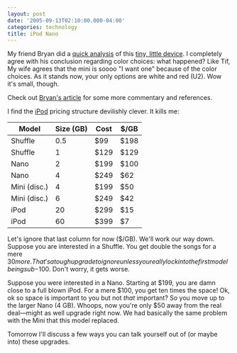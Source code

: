 ```yaml
---
layout: post
date: '2005-09-13T02:10:00.000-04:00'
categories: technology
title: iPod Nano
---
```


My friend Bryan did a [quick analysis](http://guybehindtheguy.blogspot.com/2005/09/is-that-ipod-nano-in-your-pocket-or.html) of this [tiny, little device](http://www.apple.com/ipodnano/). I completely agree with his conclusion regarding color choices: what happened? Like Tif, My wife agrees that the mini is soooo "I want one" because of the color choices. As it stands now, your only options are white and red (U2). Wow it's small, though.

Check out [Bryan's article](http://guybehindtheguy.blogspot.com/2005/09/is-that-ipod-nano-in-your-pocket-or.html) for some more commentary and references.

I find the [iPod](http://www.apple.com/ipod/) pricing structure devilishly clever. It kills me:



|Model|Size (GB)|Cost|$/GB|
|-|-|-|-|
|Shuffle|0.5|$99|$198|
|Shuffle|1|$129|$129|
|Nano|2|$199|$100|
|Nano|4|$249|$62|
|Mini (disc.)|4|$199|$50|
|Mini (disc.)|6|$249|$42|
|iPod|20|$299|$15|
|iPod|60|$399|$7|

Let's ignore that last column for now ($/GB). We'll work our way down. Suppose you are interested in a Shuffle. You get double the songs for a mere $30 more. That's a tough upgrade to ignore unless you really lock into the first model being sub-$100. Don't worry, it gets worse.

Suppose you were interested in a Nano. Starting at $199, you are damn close to a full blown iPod. For a mere $100, you get ten times the space! Ok, ok so space is important to you but not *that* important? So you move up to the larger Nano (4 GB). Whoops, now you're only $50 away from the real deal—might as well upgrade right now. We had basically the same problem with the Mini that this model replaced.

Tomorrow I'll discuss a few ways you can talk yourself out of (or maybe into) these upgrades.